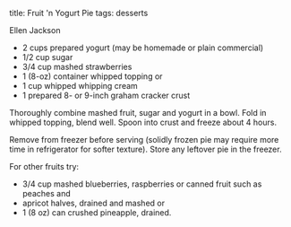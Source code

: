 title: Fruit 'n Yogurt Pie
tags: desserts

Ellen Jackson

* 2 cups prepared yogurt (may be homemade or plain commercial)
* 1/2 cup sugar
* 3/4 cup mashed strawberries
* 1 (8-oz) container whipped topping or
* 1 cup whipped whipping cream
* 1 prepared 8- or 9-inch graham cracker crust

Thoroughly combine mashed fruit, sugar and yogurt in a bowl.  Fold in whipped topping, blend well.  Spoon into crust and freeze about 4 hours.  

Remove from freezer before serving (solidly frozen pie may require more time in refrigerator for softer texture).  Store any leftover pie in the freezer.

For other fruits try:

* 3/4 cup mashed blueberries, raspberries or canned fruit such as peaches and 
* apricot halves, drained and mashed or 
* 1 (8 oz) can crushed pineapple, drained.
